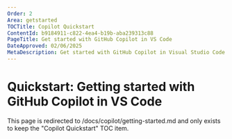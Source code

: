 ```yaml
---
Order: 2
Area: getstarted
TOCTitle: Copilot Quickstart
ContentId: b9184911-c822-4ea4-b19b-aba239313c88
PageTitle: Get started with GitHub Copilot in VS Code
DateApproved: 02/06/2025
MetaDescription: Get started with GitHub Copilot in Visual Studio Code and create your first AI-powered suggestions in the editor.
---
```

# Quickstart: Getting started with GitHub Copilot in VS Code

This page is redirected to /docs/copilot/getting-started.md and only exists to keep the "Copilot Quickstart" TOC item.
